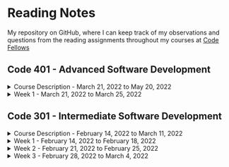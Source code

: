 # Reading Notes

My repository on GitHub, where I can keep track of my observations and questions from the reading assignments throughout my courses at [Code Fellows](https://www.codefellows.org/)

## Code 401 - Advanced Software Development

<details><summary>Course Description - March 21, 2022 to May 20, 2022</summary>

- Code 401 - Advanced Software Development in JavaScript 

  - Students in this course further practice building full-stack applications. 

  - The first four weeks, students further practice building back-end web applications with Node.js. 

  - During weeks six through nine, students further practice building web apps with modern front-end libraries and frameworks.

</details>
<details><summary>Week 1 - March 21, 2022 to March 25, 2022</summary>

<details><summary>Day Template</summary>

### My reading notes

    insert code block here - more than three space indent

  now you can also add inline code formatting ``console.log('hello')``

  here you can type normal paragraph text.

###### Indenting paragraphs cant be done in markdown

    The quick brown fox jumped

over the lazy dog. Now is the time

for all good men to serve their

country. Note that more than three leading spaces creates a codeblock 

automatically.

  Lorem ipsum whatever and then
what...

  Refer to https://github.github.com/gfm/#example-192 
for reference on how indentation is ignored in a paragraph in 
markdown.

#### My codeblock using tildes

~~~
a
b
c
~~~

#### My alternate codeblock using backticks

``` javascript
  console.log('Hello world');
```

</details>

<details><summary>Day 0 - Sunday, March 20, 2022</summary>
<p>

### My reading notes

#### My codeblock using tildes

~~~
a
b
c
~~~

#### My alternate codeblock using backticks

``` javascript
  console.log('Hello world');
```

</p>
</details>

<details><summary>Day 1 - Monday, March 21, 2022</summary>
<p>

### My reading notes

#### My codeblock using tildes

~~~
a
b
c
~~~

#### My alternate codeblock using backticks

``` javascript
  console.log('Hello world');
```

</p>
</details>
</details>

<!-- <details><summary>Day 2 - Tuesday, March 22, 2022</summary><blockquote>

~~~
a
b
c
~~~

</blockquote></details> -->

<!-- <details><summary>Day 3 - Wednesday, March 23, 2022</summary><blockquote>

~~~
a
b
c
~~~

</blockquote></details> -->

<!-- <details><summary>Day 4 - Thursday, March 24, 2022</summary><blockquote>

~~~
a
b
c
~~~

</blockquote></details> -->

<!-- <details><summary>Day 5 - Friday, March 25, 2022</summary><blockquote>

~~~
a
b
c
~~~

</blockquote></details> 

</details> -->

<!-- <br>
<details><summary>Week 2 - March 21, 2022 to March 25, 2022</summary>

<details><summary>Day 1 - March 21, 2022</summary><blockquote>

~~~
a
b
c
~~~

</blockquote></details>

<details><summary>Day 2 - March 22, 2022</summary><blockquote>

~~~
a
b
c
~~~

</blockquote></details>

<details><summary>Day 3 - March 23, 2022</summary><blockquote>

~~~
a
b
c
~~~

</blockquote></details>

<details><summary>Day 4 - March 24, 2022</summary><blockquote>

~~~
a
b
c
~~~

</blockquote></details>

<details><summary>Day 5 - March 25, 2022</summary><blockquote>

~~~
a
b
c
~~~

</blockquote></details>

</details> -->
<!-- <br>


<details><summary>Week 3 - March 21, 2022 to March 25, 2022</summary>

<details><summary>Day 1 - March 21, 2022</summary><blockquote>

~~~
a
b
c
~~~

</blockquote></details>

<details><summary>Day 2 - March 22, 2022</summary><blockquote>

~~~
a
b
c
~~~

</blockquote></details>

<details><summary>Day 3 - March 23, 2022</summary><blockquote>

~~~
a
b
c
~~~

</blockquote></details>

<details><summary>Day 4 - March 24, 2022</summary><blockquote>

~~~
a
b
c
~~~

</blockquote></details>

<details><summary>Day 5 - March 25, 2022</summary><blockquote>

~~~
a
b
c
~~~

</blockquote></details>

</details> -->

<!-- <br>


<details><summary>Week 4 - March 21, 2022 to March 25, 2022</summary>

<details><summary>Day 1 - March 21, 2022</summary><blockquote>

~~~
a
b
c
~~~

</blockquote></details>

<details><summary>Day 2 - March 22, 2022</summary><blockquote>

~~~
a
b
c
~~~

</blockquote></details>

<details><summary>Day 3 - March 23, 2022</summary><blockquote>

~~~
a
b
c
~~~

</blockquote></details>

<details><summary>Day 4 - March 24, 2022</summary><blockquote>

~~~
a
b
c
~~~

</blockquote></details>

<details><summary>Day 5 - March 25, 2022</summary><blockquote>

~~~
a
b
c
~~~

</blockquote></details>

</details> -->


## Code 301 - Intermediate Software Development

<details><summary>Course Description - February 14, 2022 to March 11, 2022</summary>

- Code 301 - Intermediate Software Development 

  - Learn how to become a well-rounded web developer. It'll be a lot of work and a lot of fun.

  - In this course you will study the common core of software development, including MVC, Object-Oriented Programming, functional programming, asynchronous programming, and much more. 
  
  - You will learn how to create and launch web apps in HTML, CSS, and JavaScript, with the help of professional-grade frameworks and libraries from around the web.

</details>

<details>
  <summary>
    Week 1 - February 14, 2022 to February 18, 2022
  </summary>

  <details>
    <summary>Day 1 - Monday, February 14, 2022</summary>
Review the Submission Instructions for guidance on completing and submitting this assignment.

Reading
Component-Based Architecture (Links to an external site.)

What is a “component”? Per https://www.tutorialspoint.com/software_architecture_design/component_based_architecture.htm, (Links to an external site.) a component can be defined three ways:
A component is a modular, portable, replaceable, and reusable set of well-defined functionality that encapsulates its implementation and exporting it as a higher-level interface.

 

A component is a software object, intended to interact with other components, encapsulating certain functionality or a set of functionalities. It has an obviously defined interface and conforms to a recommended behavior common to all components within an architecture.

A software component can be defined as a unit of composition with a contractually specified interface and explicit context dependencies only. That is, a software component can be deployed independently and is subject to composition by third parties.

A component can have three different views − object-oriented view, conventional view, and process-related view.
What are the characteristics of a component? There are six listed characteristics of components - reusability, replaceable, not context specific, extensible, encapsulated, and independent: 
Reusability − Components are usually designed to be reused in different situations in different applications. However, some components may be designed for a specific task.

Replaceable − Components may be freely substituted with other similar components.

Not context specific − Components are designed to operate in different environments and contexts.

Extensible − A component can be extended from existing components to provide new behavior.

Encapsulated − A component depicts the interfaces, which allow the caller to use its functionality, and do not expose details of the internal processes or any internal variables or state.

Independent − Components are designed to have minimal dependencies on other components.

What are the advantages of using component-based architecture? There are eight listed advantages of using component-based architecture - ease of deployment, reduced cost, ease of development, reusable, modification of technical complexity, reliability, system maintenance and evolution, and independent. 
Ease of deployment − As new compatible versions become available, it is easier to replace existing versions with no impact on the other components or the system as a whole.

Reduced cost − The use of third-party components allows you to spread the cost of development and maintenance.

Ease of development − Components implement well-known interfaces to provide defined functionality, allowing development without impacting other parts of the system.

Reusable − The use of reusable components means that they can be used to spread the development and maintenance cost across several applications or systems.

Modification of technical complexity − A component modifies the complexity through the use of a component container and its services.

Reliability − The overall system reliability increases since the reliability of each individual component enhances the reliability of the whole system via reuse.

System maintenance and evolution − Easy to change and update the implementation without affecting the rest of the system.

Independent − Independency and flexible connectivity of components. Independent development of components by different group in parallel. Productivity for the software development and future software development.

What is Props and How to Use it in React (Links to an external site.)

What is “props” short for? Per the article https://itnext.io/what-is-props-and-how-to-use-it-in-react-da307f500da0, (Links to an external site.) props is short for properties.  "props" is a special keyword in React and is used to code in React to pass data from one component to another, specifically, downward one-way data flow.
How are props used in React? There are three steps to use props in React as specified in the article https://itnext.io/what-is-props-and-how-to-use-it-in-react-da307f500da0 (Links to an external site.) . 
Firstly, define an attribute and its value(data)
Then pass it to child component(s) by using Props
Finally, render the Props Data
What is the flow of props? Uni-directionally from parent to child is the flow of props. Note that the props data is read-only such that the child component cannot change props that it receives from the parent.
To recap per the article:
Props stand for properties and is a special keyword in React
Props are being passed to components like function arguments
Props can only be passed to components in one way (parent to child)
Props data is immutable (read-only)
Bookmark/Skim
React Tutorial through ‘Passing Data Through Props’ (Links to an external site.)
React Docs - Hello world (Links to an external site.)
React Docs - Introducing JSX (Links to an external site.)
React Docs - Rendering elements (Links to an external site.)
React Docs - Components and props
  </details>
  <details>
    <summary>Day 2 - Tuesday, February 15, 2022</summary>
Readings: State and Props
Below you will find some reading material, code samples, and some additional resources that support today’s topic and the upcoming lecture.

Review the Submission Instructions for guidance on completing and submitting this assignment.

Reading
React lifecycle (Links to an external site.)
Based off the diagram, what happens first, the ‘render’ or the ‘componentDidMount’?
Render happens before the componentDidMount as the diagram seems to illustrate.



What is the very first thing to happen in the lifecycle of React?
constructor() (Links to an external site.) is the very first thing to happen in the lifecycle of React.
The constructor for a React component is called before it is mounted.If the component is a subclass you should call super(props), or the props will be undefined. constructors can be used to assign state using this.state or to bind event handle methods to an instance.

class FishTableRow extends React.Component {

constructor() {

super(props); //gives us access to props

//Don’t call this.setState() here

this.state = { //intitialize local state

showDescription: false

}; }

Put the following things in the order that they happen: componentDidMount, render, constructor, componentWillUnmount, React Updates
 

constructor, render, React Updates, componentDidMount, componentWillUnmount

 

What does componentDidMount do?
It is a function that returns a boolean that indicates whether a React component was successfully mounted.

It is invoked immediately after a component is mounted (inserted into the tree). Initialization that requires DOM nodes should go here. If you need to load data from a remote endpoint, this is a good place to instantiate the network request.

This method is a good place to set up any subscriptions. If you do that, don’t forget to unsubscribe in componentWillUnmount().

You may call setState() immediately in componentDidMount(). It will trigger an extra rendering, but it will happen before the browser updates the screen. This guarantees that even though the render() will be called twice in this case, the user won’t see the intermediate state. Use this pattern with caution because it often causes performance issues. In most cases, you should be able to assign the initial state in the constructor() instead. It can, however, be necessary for cases like modals and tooltips when you need to measure a DOM node before rendering something that depends on its size or position.

Additional Resources
React Bootstrap Documentation (Links to an external site.)
Netlify (Links to an external site.)
Videos
React State Vs Props (Links to an external site.)


What types of things can you pass in the props? data that you dont expect to change (vs state where you do expect data to change) 
What is the big difference between props and state? state is handled in the component while props are handled outside the component and must be updated outside of the component. when you change state, you automatically re-render the app.
When do we re-render our application? when we change state
What are some examples of things that we could store in state? things that you expect to change in the app are things we could store in state.  data that comes from a form when it is submitted by the user is one example.  toggling button is another use for state
Bookmark/Skim
React Docs - State and Lifecycle (Links to an external site.)
React Docs - handling events (Links to an external site.)
React Tutorial through ‘Developer Tools’ (Links to an external site.)
Assignment Instructions
Read for understanding the assigned resources for this class and watch any assigned videos. Also skim and bookmark the additional resources provided. Prepare an entry for your Readings Notes Repository that answers each and every question presented above.

Make a section in your notes titled ## Things I want to know more about, and anytime a question arises in your mind, or something catches your curiosity, write it down under this heading.

To submit this assignment
Create a new markdown file in your reading notes repository, and add your notes.
If you utilize any content directly from the reading sources, be sure to identify what you are quoting, and cite the source.
Add a link to this new file under the table of contents for this course.
Then ACP your main branch to create a rendered web page on GitHub pages.
Copy the rendered content and paste it into the discussion.
Grading Rubric
0 points: Minimal effort
1 point: Insufficient quality
2 points: Sufficient quality

  </details>
  <details>
    <summary>Day 3 - Wednesday, February 16, 2022</summary>
Feb 16 at 8:58am
What does .map() return?
A new array with each element being the result of the callback function. (per https://developer.mozilla.org/en-US/docs/Web/JavaScript/Reference/Global_Objects/Array/map#return_value (Links to an external site.))

If I want to loop through an array and display each value in JSX, how do I do that in React?
You can build collections of elements and include them in JSX (Links to an external site.) using curly braces {} (per https://reactjs.org/docs/lists-and-keys.html#rendering-multiple-components (Links to an external site.))

Each list item needs a unique ____.
key in React.

What is the purpose of a key?
A “key” is a special string attribute you need to include when creating lists of elements. (per https://reactjs.org/docs/lists-and-keys.html#basic-list-component (Links to an external site.))

React docs say 

Keys help React identify which items have changed, are added, or are removed. Keys should be given to the elements inside the array to give the elements a stable identity:

const numbers = [1, 2, 3, 4, 5];
const listItems = numbers.map((number) =>
  <li key={number.toString()}>    {number}
  </li>
);
The best way to pick a key is to use a string that uniquely identifies a list item among its siblings. Most often you would use IDs from your data as keys:

const todoItems = todos.map((todo) =>
  <li key={todo.id}>    {todo.text}
  </li>
);
When you don’t have stable IDs for rendered items, you may use the item index as a key as a last resort:

const todoItems = todos.map((todo, index) =>
  // Only do this if items have no stable IDs  <li key={index}>    {todo.text}
  </li>
);
We don’t recommend using indexes for keys if the order of items may change. 

What is the spread operator?
InJavaScript, spread syntax (Links to an external site.) refers to the use of an ellipsis of three dots (…) to expand an iterable object into the list of arguments.

“When ...arr is used in the function call, it ‘expands’ an iterable object arr into the list of arguments.” — JavaScript.info (Links to an external site.)

The spread operator was added to JavaScript in ES6 (ES2015), just like the rest parameters (Links to an external site.), which have the same syntax: three magic dots ….

The spread syntax “spreads” the array into separate arguments.

List 4 things that the spread operator can do.
Copying an array
Concatenating or combining arrays
Using Math functions
Using an array as arguments
Adding an item to a list
Adding to state in React
Combining objects
Converting NodeList to an array
In each case, the spread syntax expands an iterable object, usually an array, though it can be used on any iterable, including a string.

Give an example of using the spread operator to combine two arrays.
const fruits = ['🍏','🍊','🍌','🍉','🍍']
const moreFruits = [...fruits];
console.log(moreFruits) // Array(5) [ "🍏", "🍊", "🍌", "🍉", "🍍" ]
fruits[0] = '🍑'
console.log(...[...fruits,'...',...moreFruits]) //  🍑 🍊 🍌 🍉 🍍 ... 🍏 🍊 🍌 🍉 🍍
Give an example of using the spread operator to add a new item to an array.
const fewFruit = ['🍏','🍊','🍌']
const fewMoreFruit = ['🍉', '🍍', ...fewFruit]
console.log(fewMoreFruit) //  Array(5) [ "🍉", "🍍", "🍏", "🍊", "🍌" ]
Give an example of using the spread operator to combine two objects into one.
const objectOne = {hello: "🤪"}
const objectTwo = {world: "🐻"}
const objectThree = {...objectOne, ...objectTwo, laugh: "😂"}
console.log(objectThree) // Object { hello: "🤪", world: "🐻", laugh: "😂" }
const objectFour = {...objectOne, ...objectTwo, laugh: () => {console.log("😂".repeat(5))}}
objectFour.laugh() // 😂😂😂😂😂

In the video, what is the first step that the developer does to pass functions between components?
he creates a function inside App called increment where he means to pass it down to a child component Person

In your own words, what does the increment function do?
uses setState to set a value of the key value pair count that is one more than its previous value, if the string being passed in is equal to a key value pair of name in one of the objects in the array of people in state.

How can you pass a method from a parent component into a child component?
pass as a prop like <Person increment={this.increment} /> in the component that contains the state (App to its child Person)  

How does the child component invoke a method that was passed to it from a parent component?
if one component needs to update the state of another then it needs to have the function from the first component.

 

what i want to learn more: how the above is done!
  </details>
  <details>
    <summary>Day 4 - Thursday, February 17, 2022</summary>
Feb 17 at 8:58am
What is a ‘Controlled Component’?
The form is an example of a controlled component in React.

An input form element whose value is controlled by React in this way is called a “controlled component”.  It is controlled because React state maintains the state that previously HTML would control in form elements.  In other words the React state, for the form, could be called the single source of truth, as React when maintaining a form only needs to rely upon React for the mutable data in the form, and not HTML, such that the React component that renders a form also controls what happens in that form on subsequent user input. 

The controlled component solves the issue when the form has the default HTML form behavior of browsing to a new page when the user submits the form. If you want this behavior in React, it just works. But in most cases, it’s convenient to have a JavaScript function that handles the submission of the form and has access to the data that the user entered into the form. The 

Should we wait to store the users responses from the form into state when they submit the form OR should we update the state with their responses as soon as they enter them? Why.
That's a good problem to have.  Either one, depending on your needs for the form.  What is cool is that you are not limited to one choice when you use React to have a form.
Also, because it can be tedious to used controlled components, uncontrolled components would be a more optimal solution in order to avoid the tedium. Refer to https://reactjs.org/docs/forms.html#alternatives-to-controlled-components (Links to an external site.) for more info.
 
How do we target what the user is entering if we have an event handler on an input field? We can have a state that records what the user is entering before he or she submits.
The Conditional (Ternary) Operator Explained (Links to an external site.)

Why would we use a ternary operator? for brevity instead of using the if then else statement
Rewrite the following statement using a ternary statement:

if(x===y){
  console.log(true);
} else {
  console.log(false);
}

x===y ? console.log(true) : console.log(false)
  </details>
  <details>
    <summary>Day 5 - Friday, February 18, 2022</summary>
Reading
React Docs - Thinking in ReactLinks to an external site.

What is the single responsibility principle and how does it apply to components?   
It is a technique to decide what should be its own component.  This technique is a computer-programming principle that states that every module class or function in a computer should have responsibiliy over a single part of that program's functionality, and it should encapsulate that part.  It is the S in the SOLID principles acronym for five design principles intended to make software design more understandable, flexible, and maintainable.

What does it mean to build a ‘static’ version of your application?
A version of a react app that takes your data model and renders the UI but has no interactivity is called a static version of your app.

Once you have a static application, what do you need to add?
Interactivity

What are the three questions you can ask to determine if something is state?  
Is it passed in from a parent via props? If so, it probably isn’t state.
Does it remain unchanged over time? If so, it probably isn’t state.
Can you compute it based on any other state or props in your component? If so, it isn’t state.
How can you identify where state needs to live?
For each piece of state in your application:

Identify every component that renders something based on that state.
Find a common owner component (a single component above all the components that need the state in the hierarchy).
Either the common owner or another component higher up in the hierarchy should own the state.
If you can’t find a component where it makes sense to own the state, create a new component solely for holding the state and add it somewhere in the hierarchy above the common owner component.
Higher-Order FunctionsLinks to an external site.

What is a “higher-order function”? Functions that operate on other functions, either by taking them as arguments or by returning them, are called higher-order functions. 
Explore the greaterThan function as defined in the reading. In your own words, what is line 2 of this function doing? Returning a function
Explain how either map or reduce operates, with regards to higher-order functions. map and reduce both take a callback function, hence they are higher order functions
learn more about? state in react

Edited by Rey Mercado on Feb 18 at 8:59am
Rey Mercado
Rey Mercado
Feb 18, 2022Feb 18 at 3:07pm
per today's students' questions regarding what line 2 is function doing:

line2 is returning another function.  

moreover, greaterThan creates a closure with line 2.

greaterThan is by definition a higher order function, because it returns a function.

subsequent lines after line 2 show how greaterThan was used when invoked and assigned to another function greaterThan10.

I think the correct answer to question 2 here then would be just to say greaterThan returns a function, which then shows that greaterThan is an example of a higher order function.  I think that was the point of the question, to answer that we recognize that greaterThan function returns a function.
  </details>

</details>

<details>
  <summary>
    Week 2 - February 21, 2022 to February 25, 2022
  </summary>

  <details>
    <summary>Day 6 - Monday, February 21, 2022</summary>
Readings: Node.JS - Class06
 (Links to an external site.)Assignment
Below you will find some reading material, code samples, and some additional resources that support today’s topic and the upcoming lecture.

Review the Submission Instructions for guidance on completing and submitting this assignment.

 (Links to an external site.)Reading
First Reading on Node.js on sitepoint (Links to an external site.)

 (Links to an external site.)1. What is node.js?
Node.js is a JavaScript runtime. It's a program we use to execute JavaScript on our computers.

 (Links to an external site.)2. In your own words, what is Chrome’s V8 JavaScript Engine?
Chrome's V8 JavaScript Engine is a performance-centric program that runs in Google Chrome and other Chromium-based web browsers, that compiles JavaScript so that our computers can use JS.

 (Links to an external site.)3. What does it mean that node is a JavaScript runtime?
node allows the execution of JavaScript on our computer rather than just the browser.

 (Links to an external site.)4. What is npm?
npm is the JavaScript Package Manager as well as the world's largest software registry.

 (Links to an external site.)5. What version of node are you running on your machine?
typing node -v, I got v16.14.0

 (Links to an external site.)6. What version of npm are you running on your machine?
typing npm -v, I got 8.3.1

 (Links to an external site.)7. What command would you type to install a library/package called ‘jshint’?
npm install -g jshint

 (Links to an external site.)8. What is node used for?
 (Links to an external site.)One use of Node is installing via npm and running via Node various build tools designed to automate the process of developing a modern JavaScript application
 (Links to an external site.)Webpack, ESLint, Gulp.js, Mocha, and Chai are common build tools found by using node
 (Links to an external site.)Node also allows server-side programs to be written in JavaScript. It can be used as a scripting language. It is suited to building applications that require real-time interaction or collaboraration like chat sites
 (Links to an external site.)Node is single-threaded but also event-driven. If node encounters a blocking I/O operation, instead of waiting for this to complete, it will register a callback before continuing to process the next event. When the I/O operation has finished (another kind of event), the server will execute the callback and continue working on the original request
 (Links to an external site.)Thusly, Node has asynchronous (non-blocking behavior)
 (Links to an external site.)Node's execution model causes the server very little overhead, compared to traditional servers such as Apache, PHP, or Ruby, which block execution of subsequent I/O operations until the current operation completes
Second reading on codefellows.org (Links to an external site.)

 (Links to an external site.)1. What are the 6 reasons for pair programming?
Greater Efficiency - research shows higher-quality code for a slightly longer duration
Engaged collaboration - augments engagement for both programmers
Learning from fellow students - forces teaching or learning for communication for both
Social skills - improves interpersonal skills, qualities employers look for
Job interview readiness -skills improved in pair programming are what employers interviewi for
Work environment readiness - skills on day-to-day work pairing puts someone more qualified than a cs grad with no prior experience pairing
 (Links to an external site.)2. In your experience, which of these reasons have you found most beneficial?
I don't have much experience in the industry, but have pair programmed before... I'd say though work environment readiness... it saves costs for employers when not much investment needed to train someone who has experience collaborating in programming.

 (Links to an external site.)3. How does pair programming work?
One is designated the driver, and the other is designated the navigator. The driver is the programmer who types, including controlling the text editor, switching files, version control and what gets written. The navigator vocalizes guidance to the driver but does not provide direct input to the computer. The navigator is expected to focus on the big picture, anticpating what comes next, how algorithm may be converted to code, while reviewing driver's code for typos or bugs. The navigator uses the time not typing to also research documentation, and solutions on a browser.

 (Links to an external site.)Bookmark/Skim
-Geocoding API Docs (Links to an external site.) I looked at the docs https://locationiq.com/docs (Links to an external site.) provides an API to geolocate for a better UI experience

-Axios docs (Links to an external site.) Axios is a promise based HTTP client for the browser and node.js sample code is

import axios from "axios"; axios.get('/users') .then(res => { console.log(res.data); });

-MDN async and await (Links to an external site.)

 (Links to an external site.)Code Samples
import axios from "axios"; axios.get('/users') .then(res => { console.log(res.data); });

 (Links to an external site.)Additional Resources
https://markdownguide.org/cheat-sheet (Links to an external site.)

 (Links to an external site.)Things I want to know more about
I want review async/await and axios after reading the docs from hyperlinks above
I want to make my own app using locationiq for fun.
  </details>

  <details>
    <summary>Day 7 - Tuesday, February 22, 2022</summary>
Readings: REST
Below you will find some reading material, code samples, and some additional resources that support today’s topic and the upcoming lecture.

Review the Submission Instructions for guidance on completing and submitting this assignment.

Reading
What Google Learned From Its Quest to Build the Perfect TeamLinks to an external site.
If you took Code 201, skim this article again for a refresher. If you did not take Code 201, read this article and think about how it can influence the way you work with your partners during pair programming.
How I explained REST to my brotherLinks to an external site.
Who is Roy Fielding?
Roy Fielding helped write the first web servers that sent documents across the internet. He researched and explained why web works the way it does. His name is on the spec for the protocol that is used to get the pages from servers to your browser, called HTTP.

Why don’t the techniques that we use today work well when we need to be able to talk to all of the machines in the world?
We now don't have a need to talk to all the machines in the world to get what we want from any of them. We just need to talk to a small group of machines now.

What is the HTTP protocol that Fielding and his friends created?
Fielding helped create REST, an HTTP protocol that is an acronym for Representational State Transfer.

What does a GET do? 
GET: Retrieve info on HTTP

What does a POST do? 
POST: add info on HTTP

What does PUT do? 
PUT: replace on HTTP

What does PATCH do? 
PATCH: partial update on HTTP

 

Geocoding APILinks to an external site.
Did you get your API key? yes
Weather Bit APILinks to an external site.
Did you get your API key? yes
Yelp API DocsLinks to an external site.
Did you get your API key? yes
The Movie DB API DocsLinks to an external site.
Did you get your API key? yes
Things I want to know more about

- can i use nyt without a paywall ( i signed up and paid for the paywall for nyt - because i use it often)

-what other popular apis can i consider using to get more practice using APIs?
  </details>

  <details>
    <summary>Day 8 - Wednesday, February 23, 2022</summary>

~~~

<p>
What does REST stand for? Representational State Transfer
REST APIs are designed around a ____. resources, which are any kind of any object, data, or service that can be accessed by the client.
What is an identifer of a resource? Give an example. URI, an identifier, is what a resource has to allow the resource to be uniquely identified. An example of a URI is https://adventure-works.com/orders/1 (Links to an external site.) 
What are the most common HTTP verbs? GET, POST , PUT, PATCH, AND DELETE 
What should the URIs be based on? nouns (the resource) and not verbs (the operations on the resource). A bad URI would be https://adventure-works.com/create-order because it is based on the verb (the operations on the resource) instead of the resource (noun).
Give an example of a good URI. https://adventure-works.com/orders

What does it mean to have a ‘chatty’ web API? Is this a good or a bad thing?
To have a chatty web API means to have a large number of I/O requests. It's a bad thing as the cumulative effect of this large number of requests can have a significant impact on performance. Instead consider packaging the data into larger and thus fewer requests. Another consideration would be to fetch data from a database as one query, instead of several smaller queries.

What status code does a successful GET request return? A successful GET request returns a HTTP status code 200 (OK)
What status code does an unsuccessful GET request return? An unsuccessful GET request returns a HTTP status code 404 (NOT FOUND)
What status code does a successful POST request return? A successful POST request returns a HTTP status code 201 (CREATED)
If a POST method creates a new resource, it returns HTTP status code 201 (Created). The URI of the new resource is included in the Location header of the response. The response body contains a representation of the resource.

If the method does some processing but does not create a new resource, the method can return HTTP status code 200 and include the result of the operation in the response body. Alternatively, if there is no result to return, the method can return HTTP status code 204 (No Content) with no response body.

If the client puts invalid data into the request, the server should return HTTP status code 400 (Bad Request). The response body can contain additional information about the error or a link to a URI that provides more details.

What status code does a successful DELETE request return? A successful DELETE request returns with HTTP status code 204 (No Content), indicating that the process was successfully handled, but that the response body contains no further information. If the resource does not exist, the web server can return HTTP 404(NOT FOUND).
Bookmark/Skim
RegExr (Links to an external site.) - Pay particular attention to the cheatsheet

How would you match a phone number from your city using RegEx? My city's area code of San Francisco is 415. Thusly the regex is below:
/^?[-. ]?([0-9]{3})[-. ]?([0-9]{4})$/

https://www.abstractapi.com/guides/validate-phone-number-javascript (Links to an external site.)
</p>
<p>
^ asserts position at start of the string
\(
 matches the character ( 
? matches the previous token between zero and one times, as many times as possible, giving back as needed (greedy)
1st Capturing Group 
([4][1][5])
Match a single character present in the list below 
[4]
4 matches the character 4 
Match a single character present in the list below 
[1]
1 matches the character 1 
Match a single character present in the list below 
[5]
5 matches the character 5
\)
 matches the character ) 
? matches the previous token between zero and one times, as many times as possible, giving back as needed (greedy)
Match a single character present in the list below 
[-. ]
? matches the previous token between zero and one times, as many times as possible, giving back as needed (greedy)
-.
 matches a single character in the list -.  (case sensitive)
2nd Capturing Group 
([0-9]{3})
Match a single character present in the list below 
[0-9]
{3} matches the previous token exactly 3 times
0-9 matches a single character in the range between 0 (index 48) and 9 (index 57) (case sensitive)
Match a single character present in the list below 
[-. ]
? matches the previous token between zero and one times, as many times as possible, giving back as needed (greedy)
-.
 matches a single character in the list -.  (case sensitive)
3rd Capturing Group 
([0-9]{4})
Match a single character present in the list below 
[0-9]
{4} matches the previous token exactly 4 times
0-9 matches a single character in the range between 0 (index 48) and 9 (index 57) (case sensitive)
``$`` asserts position at the end of the string, or before the line terminator right at the end of the string (if any)
 </p>

Regex Tutorial (Links to an external site.)
Regex 101 (Links to an external site.)
Things I want to know more about

How practical is knowing regex javascript nowadays as a software engineer

~~~

  </details>

  <details>
    <summary>Day 9 - Thursday, February 24, 2022</summary>



 What is functional programming? A programming paradigm - a style of building the structure and elements of computer programs - that treats computation as the evaluation of math functions and avoids changing-state and mutable data. Different from object-oriented programming

What is a pure function and how do we know if something is a pure function? Pure functions give the same output every time. two signs it is a pure function: `1)` returns the same result given the same arguments; this concept is also known as deterministic `2)` does not cause observable side effects

What are the benefits of a pure function? Predictability and easier to test.

What is immutability? unchanging over time in respect to data.

What is Referential transparency? if a function consistently yields the same result for the

same input, it is referentially transparent.  this characteristic of referential transparency also comes as a result of a pure function having immutable data.

<!-- What is a module? another javascript file.
What does the word `require` do? look into another file to use a data structure not in your
current file, offers modularity aka organization
How do we bring another module into the file the we are working in? use the keyword `require` with the filename the file resides and the variable or other data structure you need.
What do we have to do to make a module available? have the line `module.exports =` the data structure you want made available.  in the youtube video, the function counter is made available from the file `count.js` by having a line in the bottom of the code in `count.js` saying `module.exports = counter;`  This process is similar to what we have being doing in react, where we add the line `export default <name of class component>` to the bottom of the file that declares the class component.  For example `Main.js` file has the class component Main declared and defined, and the last line is written as `export default Main;` which allows this Main class component module to be made available by another file.  `App.js` which uses the Main class component, makes `Main's` class component declaration available to `App.js` by writing import Main from `./Main.js` in the beginning of the file of `App.js`.  -->

  </details>

  <details>
    <summary>Day 10 - Friday, February 25, 2022</summary>

~~~

What is a ‘call’? function invocation

How many ‘calls’ can happen at once? if synchronous, one at a time

What does LIFO mean? last in first out - like a pancake stack

Draw an example of a call stack and the functions that would need to be invoked to

generate that call stack.

top - this will be called first as a callstack like a pancake 2nd from top
3rd from top

What causes a Stack Overflow? when you put too much on a stack - where computer runs out of memory
JavaScript error messages (https://codeburst.io/javascript-error-messages-debugging- d23f84f0ae7c)

What is a ‘refrence error’? using a variable not yet declared

What is a ‘syntax error’? a misspell or a string not recognized as a valid instruction

What is a ‘range error’? giving an object an invalid length

What is a ‘tyep error’? using a type that is incompatible with a data structure

What is a breakpoint? a line in the code you want to debug by stopping the code at that line

What does the word ‘debugger’ do in your code? help you find 'bugs' aka errors in code

Things I want to know more about,

how to use debugger not only in chrome but also other popular browsers like safari and firefox

~~~

  </details>
</details>

<details>
  <summary>
    Week 3 - February 28, 2022 to March 4, 2022
  </summary>

  <details>
    <summary>Day 11 - Monday, February 28, 2022</summary>

~~~

Reading
nosql vs sql (Links to an external site.)
Fill in the chart below with five differences between SQL and NoSQL databases:

SQL	NoSQL
 Relational Databases	Non-relational or distributed database 
 table-based, adheres to schema definitions	 document-base, key-value pairs, graph databases, or wide-column stores - do not have standard schema definitions which NoSQL needs to adhere to
 has predefined schema	has dynamic schema for unstructured data 
 vertically scalable	horizontally scalable 
uses SQL	queries are focused on collection of documents, also known as Unstructured Query Languag
What kind of data is a good fit for an SQL database? Heavy duty transactional type applications.
Give a real world example. Keeping track of bank transactions.
What kind of data is a good fit a NoSQL database? hierarchical data storage
Give a real world example. keeping data in JSON which is hierarchical data, is good fit for NosQL
Which type of database is best for hierarchical data storage? NoSQL
Which type of database is best for scalability? SQL is best for vertical scalability, by adding CPU RAM or SSD on a single server to manage increasing load. NoSQL is best for horizontal scalability (for example adding a few more servers to your NoSQL to handle larger traffic).
Bookmark/Skim
mongoose api (Links to an external site.)

React Router (Links to an external site.)

Videos
sql vs nosql (Links to an external site.)
 (Video)

What does SQL stand for? structured query language
What is a relational database? database uses relations and schemaddd
What type of structure does a relational database work with? table
What is a ‘schema’? representation of a plan
What is a NoSQL database? nonrelational database
How does it work? no schema, no relations
What is inside of a Mongo database? json
Which is more flexible - SQL or MongoDB? and why. depends. sql is more flexible with vertical scaling. nosql horizontal scaling.
What is the disadvantage of a NoSQL database? slower transactions than a sql database
what i want to learn more about: more examples on how to choose between nosql and sql for a situation. the readings and videos do not go into many examples.

~~~

  </details>

  <details>
    <summary>Day 12 - Tuesday, March 1, 2022</summary>

~~~

Readings: CRUD
Below you will find some reading material, code samples, and some additional resources that support today’s topic and the upcoming lecture.

Review the Submission Instructions for guidance on completing and submitting this assignment.

Reading
Status Codes Based On REST Methods (Links to an external site.)
In your own words, describe what each group of status code represents:

100’s = informational status codes, tells client that the request's header has been received, and the server tells the client will try to comply with a transmission demand coming from the client
200’s = success codes, tells client that the client's request was accepted by the server, passing all validation requirements. in the case of an asynchronous nature of a request by the client, 202, the success code does not mean the request was successfully processed, but only the server tells the client that the request met all validation requirements at the time the request was sent.
300’s = redirection codes, where server tells the client that the resource that the client request is not available at the location that the client expected.  Reasons can be multiple why, temporary, permanent.  The result of the client receiving a 300 code from the server means that the client will need to send a new request to a new location.
400’s = client error codes, representing invalid requests that the client sent to the server.  causes of this error include timeouts, wrong URI, missing authentication and so on. In other words the server sends a 400 code to the client because the client sent incorrect input.  Remedy then would be to have the client confirm the correct input parameters, before the client attempt another request. 
500’s = server error codes, often cause is the server is overwhelmed, or the server is unreachable behind proxies.  500 server error code could also be the result to an incorrect client request that trigger error exceptions from the server. Error maybe either temporary or permanent. Remedy often is for the client to retry the same request.
What is a status code 202? 202 is accepted that is returned as a result of asynchronous processing request, a CREATE or aka POST. It is an intermediate status code while further processing determines the async request went well
What is a status code 308? Permanent direct -data requested will be available at a new URL and server sends this URL to client to access (API Change).
What code would you use if an update didn’t return data to a client? 404 if its the client's fault. a 500s code if it was the server's fault
What code would you use if a resource used to exist but no longer does? 300 series
What is the ‘Forbidden’ status code?
403 Forbidden - The client has authorized or doesn’t need to authorize itself, but still has no permissions to access the resource.
Additional Resources
Videos
Build A REST API With Node.js, Express, & MongoDB - Quick (Links to an external site.) - First 20 minutes - dead link!! finding another way to answer questions
Why do we need to pull our MongoDB database string out of our server and put it into our .env?
What is middleware? computer software  that provides services to software apps beyond what is available in the os. (https://en.wikipedia.org/wiki/Middleware (Links to an external site.))
What does app.use(express.json()) do? use json data
What does the /:id mean in a route?
What is the difference between PUT and PATCH?
How do you make a default value in a schema?
What does a 500 error status code mean?
What is the difference between a status 200 and a status 201?
Assignment Instructions
Read for understanding the assigned resources for this class and watch any assigned videos. Also skim and bookmark the additional resources provided. Prepare an entry for your Readings Notes Repository that answers each and every question presented above.

Make a section in your notes titled ## Things I want to know more about, and anytime a question arises in your mind, or something catches your curiosity, write it down under this heading.

To submit this assignment
Create a new markdown file in your reading notes repository, and add your notes.
If you utilize any content directly from the reading sources, be sure to identify what you are quoting, and cite the source.
Add a link to this new file under the table of contents for this course.
Then ACP your main branch to create a rendered web page on GitHub pages.
Copy the rendered content and paste it into the discussion.
Grading Rubric
0 points: Minimal effort
1 point: Insufficient quality
2 points: Sufficient quality
what i want to learn more about:

  where is the working link to the second required reading/viewing on youtube?

~~~

  </details>
  <details>
    <summary>Day 13 - Wednesday, March 2, 2022</summary>

~~~
Reading
Consider the history: That Time When Women Stopped Coding (Links to an external site.)

What occurred during the same time as the beginning of the decline of women in computer science? personal computers became important and commonplace.
Why does it matter that males had been playing on computers growing up? computer science professors increasingly assumed that their students had been grown up playing with computers at home, which were true for mostly male students
Review the data: Employee breakdown of key technology companies (Links to an external site.)

What three take-a-ways do you have looking at this data? more male than female at most companies, overrepresentation (a lot at many places) of asian, underrepresentation of latino and black, and surprisingly underrepresentation (slightly) of white at most companies
Ask the question: Why diversity matters to your tech company (Links to an external site.)

When are diversity efforts most successful? when ceos and other leaders support it
Why do diverse companies perform better? diverse teams are smarter and more creative than homogeneous ones
Give an example of how a diverse company can serve a diverse user base or vise-versa. Pinterest reports successes when their diverse teams reflect their diverse user base. Youtube reported increased errors when their developer team building the ios app were almost entirely right-handed.

~~~

  </details>

  <details>
    <summary>Day 15 - Friday, March 4, 2022</summary>

~~~

Reading
What is OAuth (Links to an external site.)

What is OAuth? open standard authorization protocol or framework that describes how unrelated servers and services can safely allow authenticated access to their assets without actually sharing the initial related single logon credential.
Give an example of what using OAuth would look like. Being offered to log on a website that isnt google using your google account.
How does OAuth work?
The first website connects to the second website on behalf of the user, using OAuth, providing the user’s verified identity.

The second site generates a one-time token and a one-time secret unique to the transaction and parties involved.

The first site gives this token and secret to the initiating user’s client software.

The client’s software presents the request token and secret to their authorization provider (which may or may not be the second site).

If not already authenticated to the authorization provider, the client may be asked to authenticate. After authentication, the client is asked to approve the authorization transaction to the second website.

The user approves (or their software silently approves) a particular transaction type at the first website.

The user is given an approved access token (notice it’s no longer a request token).

The user gives the approved access token to the first website.

The first website gives the access token to the second website as proof of authentication on behalf of the user.

The second website lets the first website access their site on behalf of the user.

The user sees a successfully completed transaction occurring.

OAuth is not the first authentication/authorization system to work this way on behalf of the end-user. In fact, many authentication systems, notably Kerberos, work similarly. What is special about OAuth is its ability to work across the web and its wide adoption. It succeeded with adoption rates where previous attempts failed (for various reasons).

What are the steps that it takes to authenticate the user? it's a temporary key that has an expiration date, like a hotel room key
What is OpenID? not the same as oauth
Authorization and Authentication flows (Links to an external site.)

What is the difference between authorization and authentication?
What is Authorization Code Flow?
What is Authorization Code Flow with Proof Key for Code Exchange (PKCE)?
What is Implicit Flow with Form Post?
What is Client Credentials Flow?
What is Device Authorization Flow?
What is Resource Owner Password Flow?

~~~

  </details>

</details>


